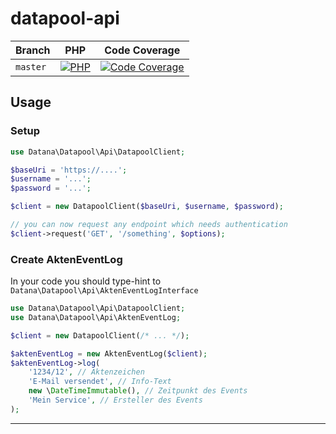 # datapool-api

| Branch    | PHP                                         | Code Coverage                                        |
|-----------|---------------------------------------------|------------------------------------------------------|
| `master`  | [![PHP][build-status-master-php]][actions]  | [![Code Coverage][coverage-status-master]][codecov]  |

## Usage

### Setup
```php
use Datana\Datapool\Api\DatapoolClient;

$baseUri = 'https://....';
$username = '...';
$password = '...';

$client = new DatapoolClient($baseUri, $username, $password);

// you can now request any endpoint which needs authentication
$client->request('GET', '/something', $options);
```

### Create AktenEventLog

In your code you should type-hint to `Datana\Datapool\Api\AktenEventLogInterface`

```php
use Datana\Datapool\Api\DatapoolClient;
use Datana\Datapool\Api\AktenEventLog;

$client = new DatapoolClient(/* ... */);

$aktenEventLog = new AktenEventLog($client);
$aktenEventLog->log(
    '1234/12', // Aktenzeichen
    'E-Mail versendet', // Info-Text
    new \DateTimeImmutable(), // Zeitpunkt des Events
    'Mein Service', // Ersteller des Events
);
```

---

[build-status-master-php]: https://github.com/datana-gmbh/datapool-api/workflows/PHP/badge.svg?branch=master
[coverage-status-master]: https://codecov.io/gh/datana-gmbh/datapool-api/branch/master/graph/badge.svg

[actions]: https://github.com/datana-gmbh/datapool-api/actions
[codecov]: https://codecov.io/gh/datana-gmbh/datapool-api
